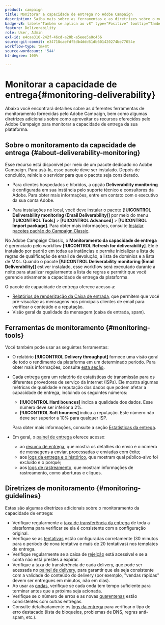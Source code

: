 ```yaml
---
product: campaign
title: Monitorar a capacidade de entrega no Adobe Campaign
description: Saiba mais sobre as ferramentas e as diretrizes sobre o monitoramento da capacidade de entrega no Adobe Campaign
badge-v8: label="Também se aplica ao v8" type="Positive" tooltip="Também se aplica ao Campaign v8"
feature: Deliverability
role: User, Admin
exl-id: e4caa316-242f-46cd-a20b-a5eee5a0c456
source-git-commit: e34718caefdf5db4ddd61db601420274be77054e
workflow-type: tm+mt
source-wordcount: '544'
ht-degree: 100%

---
```


# Monitorar a capacidade de entrega{#monitoring-deliverability}

Abaixo você encontrará detalhes sobre as diferentes ferramentas de monitoramento fornecidas pelo Adobe Campaign, bem como algumas diretrizes adicionais sobre como aproveitar os recursos oferecidos pelo Adobe Campaign para monitorar a capacidade de entrega da sua plataforma.

## Sobre o monitoramento da capacidade de entrega {#about-deliverability-monitoring}

Esse recurso está disponível por meio de um pacote dedicado no Adobe Campaign. Para usá-lo, esse pacote deve ser instalado. Depois de concluído, reinicie o servidor para que o pacote seja considerado.
* Para clientes hospedados e híbridos, a opção **Deliverability monitoring** é configurada em sua instância pelo suporte técnico e consultores da Adobe. Para obter mais informações, entre em contato com o executivo da sua conta Adobe.

* Para instalações no local, você deve instalar o pacote **[!UICONTROL Deliverability monitoring (Email Deliverability)]** por meio do menu **[!UICONTROL Tools]** > **[!UICONTROL Advanced]** > **[!UICONTROL Import package]**. Para obter mais informações, consulte [Instalar pacotes padrão do Campaign Classic](../../installation/using/installing-campaign-standard-packages.md).

No Adobe Campaign Classic, o **Monitoramento da capacidade de entrega** é gerenciado pelo workflow **[!UICONTROL Refresh for deliverability]**. Ele é instalado por padrão em todas as instâncias e permite inicializar a lista de regras de qualificação de email de devolução, a lista de domínios e a lista de MXs. Quando o pacote **[!UICONTROL Deliverability monitoring (Email Deliverability)]** estiver instalado, esse workflow será executado durante a noite para atualizar regularmente a lista de regras e permitir que você gerencie ativamente a capacidade de entrega da plataforma.

O pacote de capacidade de entrega oferece acesso a:

* [Relatórios de renderização da Caixa de entrada](inbox-rendering.md), que permitem que você pré-visualize as mensagens nos principais clientes de email para verificar o conteúdo e a reputação.
* Visão geral da qualidade da mensagem (caixa de entrada, spam).

## Ferramentas de monitoramento {#monitoring-tools}

Você também pode usar as seguintes ferramentas:

* O relatório **[!UICONTROL Delivery throughput]** fornece uma visão geral de todo o rendimento da plataforma em um determinado período. Para obter mais informações, consulte [esta seção](../../reporting/using/global-reports.md#delivery-throughput).
* Cada entrega gera um relatório de estatísticas de transmissão para os diferentes provedores de serviço da Internet (ISPs). Ele mostra algumas métricas de qualidade e reputação dos dados que podem afetar a capacidade de entrega, incluindo os seguintes números:
   * **[!UICONTROL Hard bounces]** indica a qualidade dos dados. Esse número deve ser inferior a 2%.
   * **[!UICONTROL Soft bounces]** indica a reputação. Este número não deve ser superior a 10% para qualquer ISP.

  Para obter mais informações, consulte a seção [Estatísticas da entrega](../../reporting/using/global-reports.md#delivery-statistics).
* Em geral, o [painel de entrega](about-delivery-monitoring.md) oferece acesso:
   * ao [resumo de entrega](delivery-dashboard.md#delivery-summary), que mostra os detalhes do envio e o número de mensagens a enviar, processadas e enviadas com êxito;
   * aos [logs da entrega e o histórico](delivery-dashboard.md#delivery-logs-and-history), que mostram qual público-alvo foi excluído e o porquê;
   * aos [logs de rastreamento](delivery-dashboard.md#tracking-logs), que mostram informações de rastreamento, como aberturas e cliques.

## Diretrizes de monitoramento {#monitoring-guidelines}

Estas são algumas diretrizes adicionais sobre o monitoramento da capacidade de entrega:

* Verifique regularmente a [taxa de transferência da entrega](../../reporting/using/global-reports.md#delivery-throughput) de toda a plataforma para verificar se ela é consistente com a configuração original.
* Verifique se as [tentativas](understanding-delivery-failures.md#retries-after-a-delivery-temporary-failure) estão configuradas corretamente (30 minutos para o período de nova tentativa e mais de 20 tentativas) nos templates da entrega.
* Verifique regularmente se a caixa de [rejeição](understanding-delivery-failures.md#bounce-mail-management) está acessível e se a conta não está prestes a expirar.
* Verifique a taxa de transferência de cada delivery, que pode ser acessada no [painel de delivery](delivery-dashboard.md), para garantir que ela seja consistente com a validade do conteúdo do delivery (por exemplo, &quot;vendas rápidas&quot; devem ser entregues em minutos, não em dias).
* Ao usar as [ondas](steps-sending-the-delivery.md#sending-using-multiple-waves), verifique se cada onda tem tempo suficiente para terminar antes que a próxima seja acionada.
* Verifique se o número de erros e as novas [quarentenas](understanding-quarantine-management.md) estão consistentes com outras entregas.
* Consulte detalhadamente os [logs da entrega](delivery-dashboard.md#delivery-logs-and-history) para verificar o tipo de erro destacado (lista de bloqueios, problemas de DNS, regras anti-spam, etc.).
